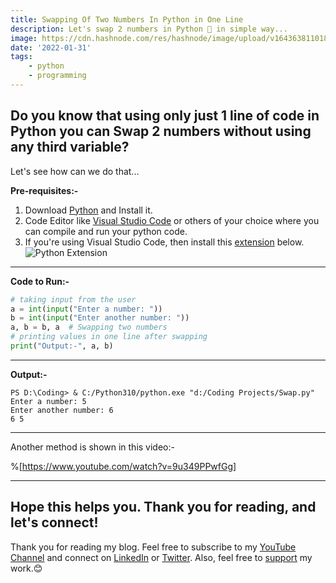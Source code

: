 ```yaml
---
title: Swapping Of Two Numbers In Python in One Line
description: Let's swap 2 numbers in Python 🐍 in simple way...
image: https://cdn.hashnode.com/res/hashnode/image/upload/v1643638110186/H0hdPKBFOl.png
date: '2022-01-31'
tags: 
    - python
    - programming
---
```


## Do you know that using only just 1 line of code in Python you can Swap 2 numbers without using any third variable?

Let's see how can we do that...

**Pre-requisites:-**
1. Download [Python](https://www.python.org/downloads/) and Install it.
2. Code Editor like [Visual Studio Code](https://code.visualstudio.com/download) or others of your choice where you can compile and run your python code.
3. If you're using Visual Studio Code, then install this [extension](https://marketplace.visualstudio.com/items?itemName=ms-python.python) below.
![Python Extension](https://dev-to-uploads.s3.amazonaws.com/uploads/articles/mqixkfv9vo4cdj853jan.png) 

---
**Code to Run:-**
```python
# taking input from the user
a = int(input("Enter a number: "))
b = int(input("Enter another number: "))
a, b = b, a  # Swapping two numbers
# printing values in one line after swapping
print("Output:-", a, b)
```
---
**Output:-**
```
PS D:\Coding> & C:/Python310/python.exe "d:/Coding Projects/Swap.py"
Enter a number: 5
Enter another number: 6
6 5
```
---

Another method is shown in this video:-

%[https://www.youtube.com/watch?v=9u349PPwfGg]

---

## Hope this helps you. Thank you for reading, and let's connect!
Thank you for reading my blog. Feel free to subscribe to my [YouTube Channel](https://www.youtube.com/channel/UCsuzc8lqAbgUYo4yzpjtfSw) and connect on [LinkedIn](https://www.linkedin.com/in/susmita-dey-15a15a210/) or [Twitter](https://twitter.com/its_SusmitaDey).
Also, feel free to [support](https://www.buymeacoffee.com/susmitadey) my work.😊